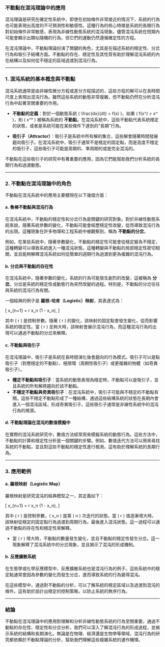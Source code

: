 ### **不動點在混沌理論中的應用**

混沌理論是研究在確定性系統中，即使在初始條件非常接近的情況下，系統的行為也可能表現出高度的不可預測性和敏感性。這種行為的核心特徵是系統的長期行為對初始條件非常敏感，表現為非線性動態系統的混沌現象。儘管混沌系統在短期內可能會顯示出類似隨機的行為，但它們的運動仍然遵循確定性的方程。

在混沌理論中，不動點理論扮演了關鍵的角色，尤其是在描述系統的穩定性、分岔行為和吸引子結構方面。不動點的存在、穩定性及其性質有助於理解混沌系統的內在結構以及如何從不穩定的區域過渡到混沌行為。

---

### **1. 混沌系統的基本概念與不動點**

混沌系統通常是由非線性微分方程或差分方程描述的，這些方程的解可以在長時間尺度上表現出混沌行為。雖然這些系統的動態非常複雜，但不動點仍然在分析混沌行為中起著至關重要的作用。

- **不動點的定義**：對於一個動態系統 \( \frac{dx}{dt} = f(x) \)，如果 \( f(x^*) = x^* \)，則 \( x^* \) 被稱為系統的 **不動點**。在混沌系統中，這些不動點代表系統穩定的狀態，或者是系統可能在某些條件下達到的“長期”行為。

- **吸引子（Attractor）**：吸引子是系統中所有解的集合，這些解會隨著時間發展趨向吸引子。在混沌系統中，吸引子通常不是穩定的固定點，而是高度不穩定的吸引子，這些吸引子可能是周期的、準周期的或是完全混沌的。

不動點在這些吸引子的研究中有著重要的應用，因為它們能幫助我們分析系統的長期行為和過渡動態。

---

### **2. 不動點在混沌理論中的角色**

不動點在混沌系統中的應用主要體現在以下幾個方面：

#### **a. 魯棒不動點與混沌行為**

在混沌系統中，不動點的穩定性和分岔行為是關鍵的研究對象。對於非線性動態系統來說，隨著系統參數的變化，不動點可能會經歷穩定性改變，從而導致混沌行為的出現。這種現象在許多物理和工程系統中被觀察到，稱為 **不動點的分岔**。

例如，在某些系統中，隨著參數變化，不動點的穩定性可能會從穩定變為不穩定，這種轉變可以導致系統進入一種混沌狀態。這種轉變與不動點的局部穩定性密切相關，並且能夠解釋混沌系統如何從簡單的週期行為過渡到更為複雜的混沌行為。

#### **b. 分岔與不動點的存在性**

在混沌系統中，隨著參數的變化，系統的行為可能發生劇烈的改變，這被稱為 **分岔**。分岔是系統的穩定性或動態行為突然改變的過程。特別是，不動點的分岔往往與系統的混沌行為有關。

一個經典的例子是 **羅根-哈肯（Logistic）映射**，其表達式為：

\[
x_{n+1} = r x_n (1 - x_n),
\]

其中 \( r \) 是控制參數。隨著 \( r \) 的變化，該映射的固定點會發生變化，從而影響系統的穩定性。當 \( r \) 足夠大時，該映射會展示混沌行為，而這種混沌行為的出現可以通過不動點的分岔來解釋。

#### **c. 不動點與吸引子**

在混沌理論中，吸引子是系統在長時間演化後會趨向的行為模式。吸引子可以是點吸引子（對應穩定的不動點）、極限環（周期性吸引子）或更複雜的物體（如奇異吸引子）。

- **穩定不動點和吸引子**：當系統的動態表現為穩定時，不動點可以是吸引子，並且系統的所有解將趨向於該不動點。
- **不穩定不動點與奇異吸引子**：在混沌系統中，吸引子可能與不穩定的不動點有關。這些不穩定不動點形成了一種結構，通過這些結構系統的狀態在長期內會進入一個混沌區域，形成奇異吸引子。這些吸引子通常是非線性系統中的混沌行為的根源。

#### **d. 不動點理論在混沌的數值模擬中**

在實際的混沌系統研究中，數值方法經常用來模擬系統的動態行為。這些方法中，不動點的計算和穩定性分析是一個關鍵的步驟。例如，數值迭代方法可以用來尋找系統的不動點，並且對這些不動點的穩定性進行檢測，這有助於理解系統的長期行為。

---

### **3. 應用範例**

#### **a. 羅根映射（Logistic Map）**

羅根映射是研究混沌的經典模型之一，其定義如下：

\[
x_{n+1} = r x_n (1 - x_n),
\]

其中 \( r \) 是控制參數，\( x_n \) 是第 \( n \) 次迭代的狀態。當 \( r \) 值逐漸增大時，該映射從穩定的固定點行為過渡到周期行為，最後進入混沌狀態。這一過程可以通過不動點的存在性和穩定性來解釋。

- 當 \( r \) 增大時，不動點的數量發生變化，並且不動點的穩定性發生分岔。這一現象解釋了混沌系統中的分岔現象，並且揭示了混沌的形成機制。

#### **b. 反應擴散系統**

在生態學或化學反應模型中，反應擴散系統也是混沌行為的例子。這些系統中的穩定點通常會因為參數的變化而發生分岔，進而導致系統的行為變得混沌。

在這些模型中，通過對不動點的分析，可以了解系統的穩定區域以及過渡到混沌的條件。這有助於設計出穩定的控制策略，以防止系統的無序行為。

---

### **結論**

不動點在混沌理論中的應用對理解和分析非線性動態系統的行為至關重要。通過不動點的存在性、穩定性和分岔分析，我們可以深入了解混沌行為的形成過程，並揭示系統的結構和長期演化。無論是在物理、經濟還是生物學等領域，混沌行為的研究都依賴於不動點理論的分析，幫助我們理解這些複雜系統的運作機理。